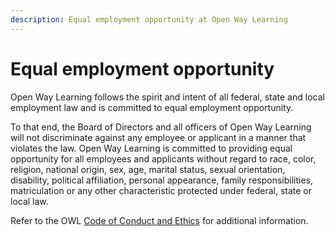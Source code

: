 ```yaml
---
description: Equal employment opportunity at Open Way Learning 
---
```


# Equal employment opportunity 

Open Way Learning follows the spirit and intent of all federal, state and local employment law and is committed to equal employment opportunity.

To that end, the Board of Directors and all officers of Open Way Learning will not discriminate against any employee or applicant in a manner that violates the law. Open Way Learning is committed to providing equal opportunity for all employees and applicants without regard to race, color, religion, national origin, sex, age, marital status, sexual orientation, disability, political affiliation, personal appearance, family responsibilities, matriculation or any other characteristic protected under federal, state or local law.

Refer to the OWL [Code of Conduct and Ethics](code-of-conduct-and-ethics.md) for additional information.

